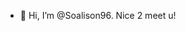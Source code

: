 - 👋 Hi, I’m @Soalison96. Nice 2 meet u!

<!---
Soalison96/Soalison96 is a ✨ special ✨ repository because its `README.md` (this file) appears on your GitHub profile.
You can click the Preview link to take a look at your changes.
--->
